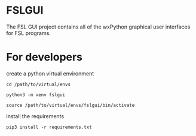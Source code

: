 # FSLGUI

The FSL GUI project contains all of the wxPython graphical user interfaces for FSL programs.

# For developers

create a python virtual environment

`cd /path/to/virtual/envs`

`python3 -m venv fslgui`

`source /path/to/virtual/envs/fslgui/bin/activate`

install the requirements

`pip3 install -r requirements.txt`

